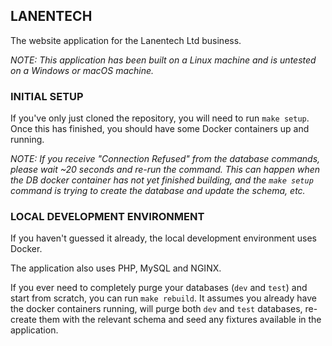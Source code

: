 ## LANENTECH

The website application for the Lanentech Ltd business.

_NOTE: This application has been built on a Linux machine and is untested on a Windows or macOS machine._

### INITIAL SETUP

If you've only just cloned the repository, you will need to run `make setup`. Once this has finished, you should have
some Docker containers up and running.

_NOTE: If you receive "Connection Refused" from the database commands, please wait ~20 seconds and re-run the command.
This can happen when the DB docker container has not yet finished building, and the `make setup` command is trying to
create the database and update the schema, etc._

### LOCAL DEVELOPMENT ENVIRONMENT

If you haven't guessed it already, the local development environment uses Docker.

The application also uses PHP, MySQL and NGINX.

If you ever need to completely purge your databases (`dev` and `test`) and start from scratch, you can run
`make rebuild`. It assumes you already have the docker containers running, will purge both `dev` and `test` databases,
re-create them with the relevant schema and seed any fixtures available in the application.
